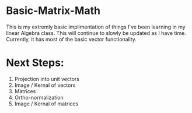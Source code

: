 # Basic-Matrix-Math

This is my extremly basic implimentation of things I've been learning in my linear Algebra class. This will continue to slowly be updated as I have time. Currently, it has most of the basic vector functionality.

# Next Steps:
1. Projection into unit vectors
2. Image / Kernal of vectors
3. Matrices
4. Ortho-normalization
5. Image / Kernal of matrices

